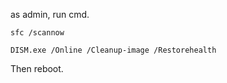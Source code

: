 as admin, run cmd.

```batch
sfc /scannow
```

```batch
DISM.exe /Online /Cleanup-image /Restorehealth
```

Then reboot.
